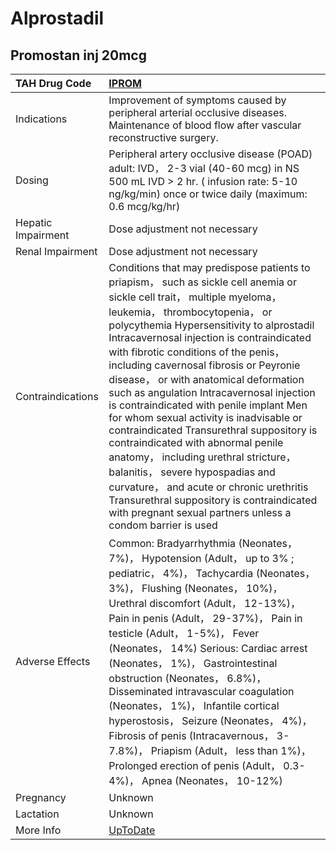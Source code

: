 # Alprostadil

## Promostan inj 20mcg

| TAH Drug Code      | [IPROM](https://www.tahsda.org.tw/drugs/hissearch.php?drug_code=IPROM)                                                                                                                                                                                                                                                                                                                                                                                                                                                                                                                                                                                                                                                                                                                                                                   |
|:-------------------|:-----------------------------------------------------------------------------------------------------------------------------------------------------------------------------------------------------------------------------------------------------------------------------------------------------------------------------------------------------------------------------------------------------------------------------------------------------------------------------------------------------------------------------------------------------------------------------------------------------------------------------------------------------------------------------------------------------------------------------------------------------------------------------------------------------------------------------------------|
| Indications        | Improvement of symptoms caused by peripheral arterial occlusive diseases. Maintenance of blood flow after vascular reconstructive surgery.                                                                                                                                                                                                                                                                                                                                                                                                                                                                                                                                                                                                                                                                                               |
| Dosing             | Peripheral artery occlusive disease (POAD) adult: IVD， 2-3 vial (40-60 mcg) in NS 500 mL IVD > 2 hr. ( infusion rate: 5-10 ng/kg/min) once or twice daily (maximum: 0.6 mcg/kg/hr)                                                                                                                                                                                                                                                                                                                                                                                                                                                                                                                                                                                                                                                      |
| Hepatic Impairment | Dose adjustment not necessary                                                                                                                                                                                                                                                                                                                                                                                                                                                                                                                                                                                                                                                                                                                                                                                                            |
| Renal Impairment   | Dose adjustment not necessary                                                                                                                                                                                                                                                                                                                                                                                                                                                                                                                                                                                                                                                                                                                                                                                                            |
| Contraindications  | Conditions that may predispose patients to priapism， such as sickle cell anemia or sickle cell trait， multiple myeloma， leukemia， thrombocytopenia， or polycythemia Hypersensitivity to alprostadil Intracavernosal injection is contraindicated with fibrotic conditions of the penis， including cavernosal fibrosis or Peyronie disease， or with anatomical deformation such as angulation Intracavernosal injection is contraindicated with penile implant Men for whom sexual activity is inadvisable or contraindicated Transurethral suppository is contraindicated with abnormal penile anatomy， including urethral stricture， balanitis， severe hypospadias and curvature， and acute or chronic urethritis Transurethral suppository is contraindicated with pregnant sexual partners unless a condom barrier is used |
| Adverse Effects    | Common: Bradyarrhythmia (Neonates， 7%)， Hypotension (Adult， up to 3% ; pediatric， 4%)， Tachycardia (Neonates， 3%)， Flushing (Neonates， 10%)， Urethral discomfort (Adult， 12-13%)， Pain in penis (Adult， 29-37%)， Pain in testicle (Adult， 1-5%)， Fever (Neonates， 14%) Serious: Cardiac arrest (Neonates， 1%)， Gastrointestinal obstruction (Neonates， 6.8%)， Disseminated intravascular coagulation (Neonates， 1%)， Infantile cortical hyperostosis， Seizure (Neonates， 4%)， Fibrosis of penis (Intracavernous， 3-7.8%)， Priapism (Adult， less than 1%)， Prolonged erection of penis (Adult， 0.3-4%)， Apnea (Neonates， 10-12%)                                                                                                                                                                          |
| Pregnancy          | Unknown                                                                                                                                                                                                                                                                                                                                                                                                                                                                                                                                                                                                                                                                                                                                                                                                                                  |
| Lactation          | Unknown                                                                                                                                                                                                                                                                                                                                                                                                                                                                                                                                                                                                                                                                                                                                                                                                                                  |
| More Info          | [UpToDate](https://www.uptodate.com/contents/alprostadil-drug-information)                                                                                                                                                                                                                                                                                                                                                                                                                                                                                                                                                                                                                                                                                                                                                               |

